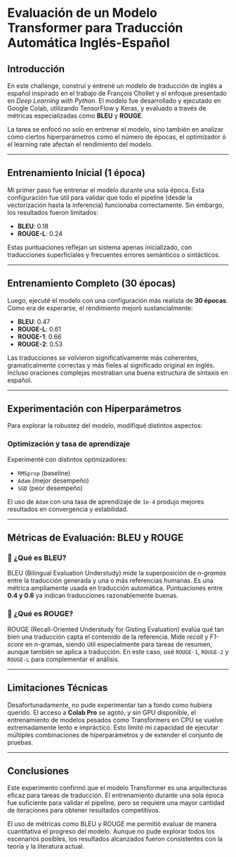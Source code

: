 # Evaluación de un Modelo Transformer para Traducción Automática Inglés-Español

## Introducción

En este challenge, construí y entrené un modelo de traducción de inglés a español inspirado en el trabajo de François Chollet y el enfoque presentado en *Deep Learning with Python*. El modelo fue desarrollado y ejecutado en Google Colab, utilizando TensorFlow y Keras, y evaluado a través de métricas especializadas como **BLEU** y **ROUGE**.

La tarea se enfocó no solo en entrenar el modelo, sino también en analizar cómo ciertos hiperparámetros como el número de épocas, el optimizador ó el learning rate afectan el rendimiento del modelo.

---

## Entrenamiento Inicial (1 época)

Mi primer paso fue entrenar el modelo durante una sola época. Esta configuración fue útil para validar que todo el pipeline (desde la vectorización hasta la inferencia) funcionaba correctamente. Sin embargo, los resultados fueron limitados:

- **BLEU**: 0.18  
- **ROUGE-L**: 0.24

Estas puntuaciones reflejan un sistema apenas inicializado, con traducciones superficiales y frecuentes errores semánticos o sintácticos.

---

## Entrenamiento Completo (30 épocas)

Luego, ejecuté el modelo con una configuración más realista de **30 épocas**. Como era de esperarse, el rendimiento mejoró sustancialmente:

- **BLEU**: 0.47  
- **ROUGE-L**: 0.61  
- **ROUGE-1**: 0.66  
- **ROUGE-2**: 0.53

Las traducciones se volvieron significativamente más coherentes, gramaticalmente correctas y más fieles al significado original en inglés. Incluso oraciones complejas mostraban una buena estructura de sintaxis en español.

---

## Experimentación con Hiperparámetros

Para explorar la robustez del modelo, modifiqué distintos aspectos:


### **Optimización y tasa de aprendizaje**

Experimenté con distintos optimizadores:

- `RMSprop` (baseline)
- `Adam` (mejor desempeño)
- `SGD` (peor desempeño)

El uso de `Adam` con una tasa de aprendizaje de `1e-4` produjo mejores resultados en convergencia y estabilidad.


---

## Métricas de Evaluación: BLEU y ROUGE

### 🔷 ¿Qué es BLEU?

BLEU (Bilingual Evaluation Understudy) mide la superposición de *n-gramas* entre la traducción generada y una o más referencias humanas. Es una métrica ampliamente usada en traducción automática. Puntuaciones entre **0.4 y 0.6** ya indican traducciones razonablemente buenas.

### 🔶 ¿Qué es ROUGE?

ROUGE (Recall-Oriented Understudy for Gisting Evaluation) evalúa qué tan bien una traducción capta el contenido de la referencia. Mide *recall* y *F1-score* en n-gramas, siendo útil especialmente para tareas de resumen, aunque también se aplica a traducción. En este caso, usé `ROUGE-1`, `ROUGE-2` y `ROUGE-L` para complementar el análisis.

---

## Limitaciones Técnicas

Desafortunadamente, no pude experimentar tan a fondo como hubiera querido. El acceso a **Colab Pro** se agotó, y sin GPU disponible, el entrenamiento de modelos pesados como Transformers en CPU se vuelve extremadamente lento e impráctico. Esto limitó mi capacidad de ejecutar múltiples combinaciones de hiperparámetros y de extender el conjunto de pruebas.

---

## Conclusiones

Este experimento confirmó que el modelo Transformer es una arquitecturas eficaz para tareas de traducción. El entrenamiento durante una sola época fue suficiente para validar el pipeline, pero se requiere una mayor cantidad de iteraciones para obtener resultados competitivos.

El uso de métricas como BLEU y ROUGE me permitió evaluar de manera cuantitativa el progreso del modelo. Aunque no pude explorar todos los escenarios posibles, los resultados alcanzados fueron consistentes con la teoría y la literatura actual.
